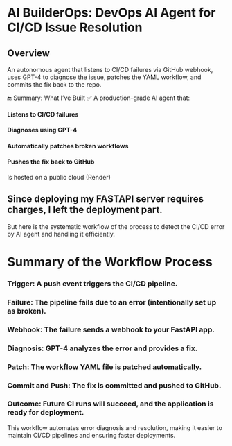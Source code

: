 # AI BuilderOps: DevOps AI Agent for CI/CD Issue Resolution

## Overview
An autonomous agent that listens to CI/CD failures via GitHub webhook, uses GPT-4 to diagnose the issue, patches the YAML workflow, and commits the fix back to the repo.

🔚 Summary: What I’ve Built
✅ A production-grade AI agent that:

#### Listens to CI/CD failures

#### Diagnoses using GPT-4

#### Automatically patches broken workflows

#### Pushes the fix back to GitHub

Is hosted on a public cloud (Render)

## Since deploying my FASTAPI server requires charges, I left the deployment part.
But here is the systematic workflow of the process to detect the CI/CD error by AI agent and handling it efficiently.
# Summary of the Workflow Process
### Trigger: A push event triggers the CI/CD pipeline.

### Failure: The pipeline fails due to an error (intentionally set up as broken).

### Webhook: The failure sends a webhook to your FastAPI app.

### Diagnosis: GPT-4 analyzes the error and provides a fix.

### Patch: The workflow YAML file is patched automatically.

### Commit and Push: The fix is committed and pushed to GitHub.

### Outcome: Future CI runs will succeed, and the application is ready for deployment.

This workflow automates error diagnosis and resolution, making it easier to maintain CI/CD pipelines and ensuring faster deployments.
